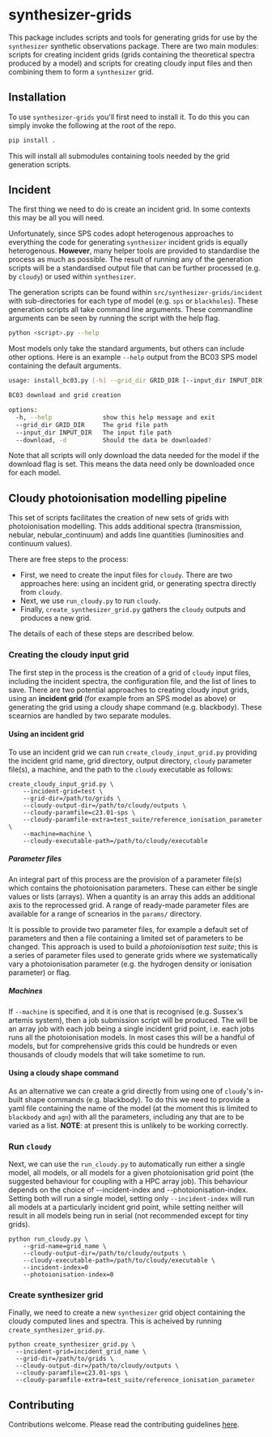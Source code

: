 # synthesizer-grids

This package includes scripts and tools for generating grids for use by the `synthesizer` synthetic observations package. There are two main modules: scripts for creating incident grids (grids containing the theoretical spectra produced by a model) and scripts for creating cloudy input files and then combining them to form a `synthesizer` grid.

## Installation

To use `synthesizer-grids` you'll first need to install it. To do this you can simply invoke the following at the root of the repo.

```sh
pip install .
```

This will install all submodules containing tools needed by the grid generation scripts.

## Incident

The first thing we need to do is create an incident grid. In some contexts this may be all you will need.

Unfortunately, since SPS codes adopt heterogenous approaches to everything the code for generating `synthesizer` incident grids is equally heterogenous. **However**, many helper tools are provided to standardise the process as much as possible. The result of running any of the generation scripts will be a standardised output file that can be further processed (e.g. by `cloudy`) or used within `synthesizer`.

The generation scripts can be found within `src/synthesizer-grids/incident` with sub-directories for each type of model (e.g. `sps` or `blackholes`). These generation scripts all take command line arguments. These commandline arguments can be seen by running the script with the help flag.

```sh
python <script>.py --help
```

Most models only take the standard arguments, but others can include other options. Here is an example `--help` output from the BC03 SPS model containing the default arguments.

```sh
usage: install_bc03.py [-h] --grid_dir GRID_DIR [--input_dir INPUT_DIR] [--download]

BC03 download and grid creation

options:
  -h, --help              show this help message and exit
  --grid_dir GRID_DIR     The grid file path
  --input_dir INPUT_DIR   The input file path
  --download, -d          Should the data be downloaded?
```

Note that all scripts will only download the data needed for the model if the download flag is set. This means the data need only be downloaded once for each model.

## Cloudy photoionisation modelling pipeline

This set of scripts facilitates the creation of new sets of grids with photoionisation modelling. This adds additional spectra (transmission, nebular, nebular_continuum) and adds line quantities (luminosities and continuum values).

There are free steps to the process:

- First, we need to create the input files for `cloudy`. There are two approaches here: using an incident grid, or generating spectra directly from `cloudy`.
- Next, we use `run_cloudy.py` to run `cloudy`.
- Finally, `create_synthesizer_grid.py` gathers the `cloudy` outputs and produces a new grid.

The details of each of these steps are described below.

### Creating the cloudy input grid

The first step in the process is the creation of a grid of `cloudy` input files, including the incident spectra, the configuration file, and the list of lines to save. There are two potential approaches to creating cloudy input grids, using an **incident grid** (for example from an SPS model as above) or generating the grid using a cloudy shape command (e.g. blackbody). These scearnios are handled by two separate modules. 

#### Using an incident grid

To use an incident grid we can run `create_cloudy_input_grid.py` providing the incident grid name, grid directory, output directory, `cloudy` parameter file(s), a machine, and the path to the `cloudy` executable as follows:

```
create_cloudy_input_grid.py \
    --incident-grid=test \
    --grid-dir=/path/to/grids \
    --cloudy-output-dir=/path/to/cloudy/outputs \
    --cloudy-paramfile=c23.01-sps \
    --cloudy-paramfile-extra=test_suite/reference_ionisation_parameter \
    --machine=machine \
    --cloudy-executable-path=/path/to/cloudy/executable
```

##### Parameter files

An integral part of this process are the provision of a parameter file(s) which contains the photoionisation parameters. These can either be single values or lists (arrays). When a quantity is an array this adds an additional axis to the reprocessed grid. A range of ready-made parameter files are available for a range of scnearios in the `params/` directory.

It is possible to provide two parameter files, for example a default set of parameters and then a file containing a limited set of parameters to be changed. This approach is used to build a *photoionisation test suite*; this is a series of parameter files used to generate grids where we systematically vary a photoionisation parameter (e.g. the hydrogen density or ionisation parameter) or flag. 

##### Machines

If `--machine` is specified, and it is one that is recognised (e.g. Sussex's artemis system), then a job submission script will be produced. The will be an array job with each job being a single incident grid point, i.e. each jobs runs all the photoionisation models. In most cases this will be a handful of models, but for comprehensive grids this could be hundreds or even thousands of cloudy models that will take sometime to run.

#### Using a cloudy shape command

As an alternative we can create a grid directly from using one of `cloudy`'s in-built shape commands (e.g. blackbody). To do this we need to provide a yaml file containing the name of the model (at the moment this is limited to `blackbody` and `agn`) with all the parameters, including any that are to be varied as a list. **NOTE**: at present this is unlikely to be working correctly.

### Run `cloudy`

Next, we can use the `run_cloudy.py` to automatically run either a single model, all models, or all models for a given photoionisation grid point (the suggested behaviour for coupling with a HPC array job). This behaviour depends on the choice of --incident-index and --photoionisation-index.
Setting both will run a single model, setting only `--incident-index` will run all models at a particularly incident grid point, while setting neither will result in all models being run in serial (not recommended except for tiny grids).

```
python run_cloudy.py \
    --grid-name=grid_name \
    --cloudy-output-dir=/path/to/cloudy/outputs \
    --cloudy-executable-path=/path/to/cloudy/executable \
    --incident-index=0
    --photoionisation-index=0
```

### Create synthesizer grid

Finally, we need to create a new `synthesizer` grid object containing the cloudy computed lines and spectra. This is acheived by running `create_synthesizer_grid.py`.

```
python create_synthesizer_grid.py \
  --incident-grid=incident_grid_name \
  --grid-dir=/path/to/grids \
  --cloudy-output-dir=/path/to/cloudy/outputs \
  --cloudy-paramfile=c23.01-sps \
  --cloudy-paramfile-extra=test_suite/reference_ionisation_parameter
```

## Contributing

Contributions welcome. Please read the contributing guidelines [here](https://github.com/flaresimulations/synthesizer/blob/main/docs/CONTRIBUTING.md).
